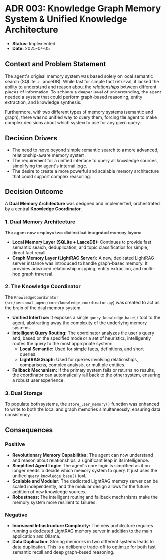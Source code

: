 # ADR 003: Knowledge Graph Memory System & Unified Knowledge Architecture

*   **Status:** Implemented
*   **Date:** 2025-07-05

## Context and Problem Statement

The agent's original memory system was based solely on local semantic search (SQLite + LanceDB). While fast for simple fact retrieval, it lacked the ability to understand and reason about the *relationships* between different pieces of information. To achieve a deeper level of understanding, the agent needed a system that could perform graph-based reasoning, entity extraction, and knowledge synthesis.

Furthermore, with two different types of memory systems (semantic and graph), there was no unified way to query them, forcing the agent to make complex decisions about which system to use for any given query.

## Decision Drivers

*   The need to move beyond simple semantic search to a more advanced, relationship-aware memory system.
*   The requirement for a unified interface to query all knowledge sources, simplifying the agent's internal logic.
*   The desire to create a more powerful and scalable memory architecture that could support complex reasoning.

## Decision Outcome

A **Dual Memory Architecture** was designed and implemented, orchestrated by a central **Knowledge Coordinator**.

### 1. Dual Memory Architecture

The agent now employs two distinct but integrated memory layers:

*   **Local Memory Layer (SQLite + LanceDB):** Continues to provide fast semantic search, deduplication, and topic classification for simple, direct fact recall.
*   **Graph Memory Layer (LightRAG Server):** A new, dedicated LightRAG server instance was introduced to handle graph-based memory. It provides advanced relationship mapping, entity extraction, and multi-hop graph traversal.

### 2. The Knowledge Coordinator

The `KnowledgeCoordinator` (`src/personal_agent/core/knowledge_coordinator.py`) was created to act as the brain of the dual memory system.

*   **Unified Interface:** It exposes a single `query_knowledge_base()` tool to the agent, abstracting away the complexity of the underlying memory systems.
*   **Intelligent Query Routing:** The coordinator analyzes the user's query and, based on the specified mode or a set of heuristics, intelligently routes the query to the most appropriate system:
    *   **Local Semantic:** Used for simple facts, definitions, and short queries.
    *   **LightRAG Graph:** Used for queries involving relationships, comparisons, complex analysis, or multiple entities.
*   **Fallback Mechanism:** If the primary system fails or returns no results, the coordinator can automatically fall back to the other system, ensuring a robust user experience.

### 3. Dual Storage

To populate both systems, the `store_user_memory()` function was enhanced to write to both the local and graph memories simultaneously, ensuring data consistency.

## Consequences

### Positive

*   **Revolutionary Memory Capabilities:** The agent can now understand and reason about relationships, a significant leap in its intelligence.
*   **Simplified Agent Logic:** The agent's core logic is simplified as it no longer needs to decide which memory system to query. It just uses the unified `query_knowledge_base()` tool.
*   **Scalable and Modular:** The dedicated LightRAG memory server can be scaled independently, and the modular design allows for the future addition of new knowledge sources.
*   **Robustness:** The intelligent routing and fallback mechanisms make the memory system more resilient to failures.

### Negative

*   **Increased Infrastructure Complexity:** The new architecture requires running a dedicated LightRAG memory server in addition to the main application and Ollama.
*   **Data Duplication:** Storing memories in two different systems leads to data duplication. This is a deliberate trade-off to optimize for both fast semantic recall and deep graph-based reasoning.
